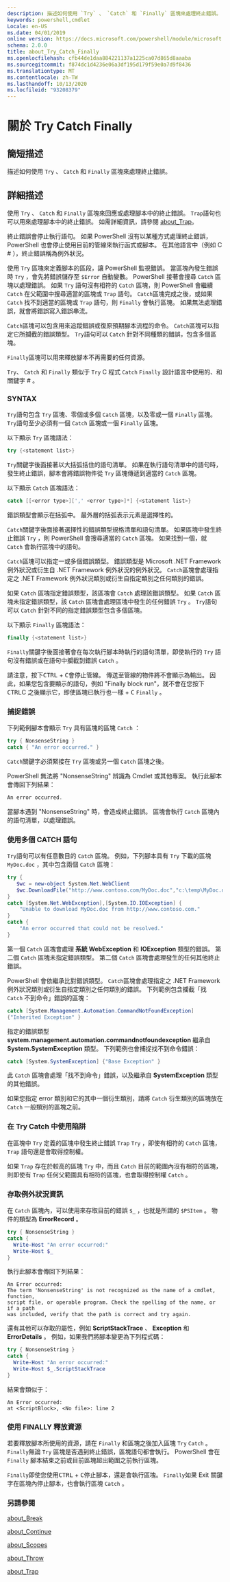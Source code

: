 ```yaml
---
description: 描述如何使用 `Try` 、 `Catch` 和 `Finally` 區塊來處理終止錯誤。
keywords: powershell,cmdlet
Locale: en-US
ms.date: 04/01/2019
online version: https://docs.microsoft.com/powershell/module/microsoft.powershell.core/about/about_try_catch_finally?view=powershell-7.1&WT.mc_id=ps-gethelp
schema: 2.0.0
title: about_Try_Catch_Finally
ms.openlocfilehash: cfb44de1daa884221137a1225ca07d865d8aaaba
ms.sourcegitcommit: f874dc1d4236e06a3df195d179f59e0a7d9f8436
ms.translationtype: MT
ms.contentlocale: zh-TW
ms.lasthandoff: 10/13/2020
ms.locfileid: "93208379"
---
```

# <a name="about-try-catch-finally"></a>關於 Try Catch Finally

## <a name="short-description"></a>簡短描述
描述如何使用 `Try` 、 `Catch` 和 `Finally` 區塊來處理終止錯誤。

## <a name="long-description"></a>詳細描述

使用 `Try` 、 `Catch` 和 `Finally` 區塊來回應或處理腳本中的終止錯誤。 `Trap`語句也可以用來處理腳本中的終止錯誤。 如需詳細資訊，請參閱 [about_Trap](about_Trap.md)。

終止錯誤會停止執行語句。 如果 PowerShell 沒有以某種方式處理終止錯誤，PowerShell 也會停止使用目前的管線來執行函式或腳本。 在其他語言中（例如 C \# ），終止錯誤稱為例外狀況。

使用 `Try` 區塊來定義腳本的區段，讓 PowerShell 監視錯誤。 當區塊內發生錯誤時 `Try` ，會先將錯誤儲存至 `$Error` 自動變數。 PowerShell 接著會搜尋 `Catch` 區塊以處理錯誤。 如果 `Try` 語句沒有相符的 `Catch` 區塊，則 PowerShell 會繼續 `Catch` 在父範圍中搜尋適當的區塊或 `Trap` 語句。 `Catch`區塊完成之後，或如果 `Catch` 找不到適當的區塊或 `Trap` 語句，則 `Finally` 會執行區塊。 如果無法處理錯誤，就會將錯誤寫入錯誤串流。

`Catch`區塊可以包含用來追蹤錯誤或復原預期腳本流程的命令。 `Catch`區塊可以指定它所攔截的錯誤類型。 `Try`語句可以 `Catch` 針對不同種類的錯誤，包含多個區塊。

`Finally`區塊可以用來釋放腳本不再需要的任何資源。

`Try`、 `Catch` 和 `Finally` 類似于 `Try` C 程式 `Catch` `Finally` 設計語言中使用的、和關鍵字 \# 。

### <a name="syntax"></a>SYNTAX

`Try`語句包含 `Try` 區塊、零個或多個 `Catch` 區塊，以及零或一個 `Finally` 區塊。 `Try`語句至少必須有一個 `Catch` 區塊或一個 `Finally` 區塊。

以下顯示 `Try` 區塊語法：

```powershell
try {<statement list>}
```

`Try`關鍵字後面接著以大括弧括住的語句清單。 如果在執行語句清單中的語句時，發生終止錯誤，腳本會將錯誤物件從 `Try` 區塊傳遞到適當的 `Catch` 區塊。

以下顯示 `Catch` 區塊語法：

```powershell
catch [[<error type>][',' <error type>]*] {<statement list>}
```

錯誤類型會顯示在括弧中。 最外層的括弧表示元素是選擇性的。

`Catch`關鍵字後面接著選擇性的錯誤類型規格清單和語句清單。 如果區塊中發生終止錯誤 `Try` ，則 PowerShell 會搜尋適當的 `Catch` 區塊。 如果找到一個，就 `Catch` 會執行區塊中的語句。

`Catch`區塊可以指定一或多個錯誤類型。 錯誤類型是 Microsoft .NET Framework 例外狀況或衍生自 .NET Framework 例外狀況的例外狀況。 `Catch`區塊會處理指定之 .NET Framework 例外狀況類別或衍生自指定類別之任何類別的錯誤。

如果 `Catch` 區塊指定錯誤類型，該區塊會 `Catch` 處理該錯誤類型。 如果 `Catch` 區塊未指定錯誤類型，該 `Catch` 區塊會處理區塊中發生的任何錯誤 `Try` 。 `Try`語句可以 `Catch` 針對不同的指定錯誤類型包含多個區塊。

以下顯示 `Finally` 區塊語法：

```powershell
finally {<statement list>}
```

`Finally`關鍵字後面接著會在每次執行腳本時執行的語句清單，即使執行的 `Try` 語句沒有錯誤或在語句中攔截到錯誤 `Catch` 。

請注意，按下<kbd>CTRL</kbd> + <kbd>C</kbd>會停止管線。 傳送至管線的物件將不會顯示為輸出。 因此，如果您包含要顯示的語句，例如 "Finally block run"，就不會在您按下<kbd>CTRL</kbd>C 之後顯示它，即使區塊已執行也一樣 + <kbd>C</kbd> `Finally` 。

### <a name="catching-errors"></a>捕捉錯誤

下列範例腳本會顯示 `Try` 具有區塊的區塊 `Catch` ：

```powershell
try { NonsenseString }
catch { "An error occurred." }
```

`Catch`關鍵字必須緊接在 `Try` 區塊或另一個 `Catch` 區塊之後。

PowerShell 無法將 "NonsenseString" 辨識為 Cmdlet 或其他專案。
執行此腳本會傳回下列結果：

```powershell
An error occurred.
```

當腳本遇到 "NonsenseString" 時，會造成終止錯誤。 區塊會執行 `Catch` 區塊內的語句清單，以處理錯誤。

### <a name="using-multiple-catch-statements"></a>使用多個 CATCH 語句

`Try`語句可以有任意數目的 `Catch` 區塊。 例如，下列腳本具有 `Try` 下載的區塊 `MyDoc.doc` ，其中包含兩個 `Catch` 區塊：

```powershell
try {
   $wc = new-object System.Net.WebClient
   $wc.DownloadFile("http://www.contoso.com/MyDoc.doc","c:\temp\MyDoc.doc")
}
catch [System.Net.WebException],[System.IO.IOException] {
    "Unable to download MyDoc.doc from http://www.contoso.com."
}
catch {
    "An error occurred that could not be resolved."
}

```

第一個 `Catch` 區塊會處理 **系統 WebException** 和 **IOException** 類型的錯誤。 第二個 `Catch` 區塊未指定錯誤類型。 第二個 `Catch` 區塊會處理發生的任何其他終止錯誤。

PowerShell 會依繼承比對錯誤類型。 `Catch`區塊會處理指定之 .NET Framework 例外狀況類別或衍生自指定類別之任何類別的錯誤。 下列範例包含攔截「找 `Catch` 不到命令」錯誤的區塊：

```powershell
catch [System.Management.Automation.CommandNotFoundException]
{"Inherited Exception" }
```

指定的錯誤類型 **system.management.automation.commandnotfoundexception** 繼承自 **System.SystemException** 類型。 下列範例也會捕捉找不到命令錯誤：

```powershell
catch [System.SystemException] {"Base Exception" }
```

此 `Catch` 區塊會處理「找不到命令」錯誤，以及繼承自 **SystemException** 類型的其他錯誤。

如果您指定 error 類別和它的其中一個衍生類別，請將 `Catch` 衍生類別的區塊放在 `Catch` 一般類別的區塊之前。

### <a name="using-traps-in-a-try-catch"></a>在 Try Catch 中使用陷阱

在區塊中 `Try` 定義的區塊中發生終止錯誤 `Trap` `Try` ，即使有相符的 `Catch` 區塊， `Trap` 語句還是會取得控制權。

如果 `Trap` 存在於較高的區塊 `Try` 中，而且 `Catch` 目前的範圍內沒有相符的區塊，則即使有 `Trap` 任何父範圍具有相符的區塊，也會取得控制權 `Catch` 。

### <a name="accessing-exception-information"></a>存取例外狀況資訊

在 `Catch` 區塊內，可以使用來存取目前的錯誤 `$_` ，也就是所謂的 `$PSItem` 。 物件的類型為 **ErrorRecord** 。

```powershell
try { NonsenseString }
catch {
  Write-Host "An error occurred:"
  Write-Host $_
}
```

執行此腳本會傳回下列結果：

```Output
An Error occurred:
The term 'NonsenseString' is not recognized as the name of a cmdlet, function,
script file, or operable program. Check the spelling of the name, or if a path
was included, verify that the path is correct and try again.
```

還有其他可以存取的屬性，例如 **ScriptStackTrace** 、 **Exception** 和 **ErrorDetails** 。  例如，如果我們將腳本變更為下列程式碼：

```powershell
try { NonsenseString }
catch {
  Write-Host "An error occurred:"
  Write-Host $_.ScriptStackTrace
}
```

結果會類似于：

```
An Error occurred:
at <ScriptBlock>, <No file>: line 2
```

### <a name="freeing-resources-by-using-finally"></a>使用 FINALLY 釋放資源

若要釋放腳本所使用的資源，請在 `Finally` 和區塊之後加入區塊 `Try` `Catch` 。 `Finally`無論 `Try` 區塊是否遇到終止錯誤，區塊語句都會執行。 PowerShell 會在 `Finally` 腳本結束之前或目前區塊超出範圍之前執行區塊。

`Finally`即使您使用<kbd>CTRL</kbd> + <kbd>C</kbd>停止腳本，還是會執行區塊。 `Finally`如果 Exit 關鍵字在區塊內停止腳本，也會執行區塊 `Catch` 。

### <a name="see-also"></a>另請參閱

[about_Break](about_Break.md)

[about_Continue](about_Continue.md)

[about_Scopes](about_Scopes.md)

[about_Throw](about_Throw.md)

[about_Trap](about_Trap.md)

